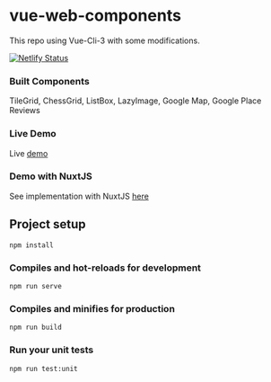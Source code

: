 # vue-web-components

This repo using Vue-Cli-3 with some modifications.

[![Netlify Status](https://api.netlify.com/api/v1/badges/44289df9-a126-46f1-8bbf-65fe3ee3f520/deploy-status)](https://app.netlify.com/sites/vue-web-components/deploys)

### Built Components

TileGrid, ChessGrid, ListBox, LazyImage, Google Map, Google Place Reviews

### Live Demo

Live [demo](https://vue-web-components.netlify.com/)

### Demo with NuxtJS

See implementation with NuxtJS [here](https://github.com/janumedia/nuxt-web-template)

## Project setup
```
npm install
```

### Compiles and hot-reloads for development
```
npm run serve
```

### Compiles and minifies for production
```
npm run build
```

### Run your unit tests
```
npm run test:unit
```

